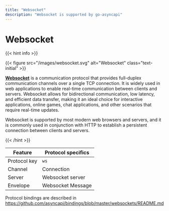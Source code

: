 ```yaml
---
title: "Websocket"
description: "Websocket is supported by go-asyncapi"
---
```


# Websocket

{{< hint info >}}

{{< figure src="/images/websocket.svg" alt="Websocket" class="text-initial" >}}

**[Websocket](https://en.wikipedia.org/wiki/WebSocket)** is a communication protocol that provides full-duplex 
communication channels over a single TCP connection. It is widely used in web applications to enable 
real-time communication between clients and servers. Websocket allows for bidirectional communication, 
low latency, and efficient data transfer, making it an ideal choice for interactive applications, online games, 
chat applications, and other scenarios that require real-time updates.

Websocket is supported by most modern web browsers and servers, and it is commonly used in conjunction with
HTTP to establish a persistent connection between clients and servers.

{{< /hint >}}

| Feature      | Protocol specifics |
|--------------|--------------------|
| Protocol key | `ws`               |
| Channel      | Connection         |
| Server       | Websocket server   |
| Envelope     | Websocket Message  |

Protocol bindings are described in https://github.com/asyncapi/bindings/blob/master/websockets/README.md
